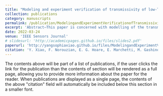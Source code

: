 ```yaml
---
title: "Modeling and experiment verification of transmissivity of low-THz radar signal through vehicle infrastructure"
collection: publications
category: manuscripts
permalink: /publication/ModelingandExperimentVerificationofTransmissivityofLow-THzRadarSignalThroughVehicleInfrastructure
excerpt: 'Abstract—This paper is concerned with modelling of the transmissivity of Low-Terahertz waves through automotive bumper and headlight cover material. This work is part of wider comprehensive studies on the potential for the use higher frequency bands for future automotive sensors. Theo- retical models for transmissivity prediction are described, the methodology of experimentation is discussed and experimental results are presented. The theoretical models of reflection and transmission of different base materials which are cov- ered by different layers of paint are based on Fresnel theory, and the phenomena caused by the half wavelength thickness of the medium is analyzed mathematically. The experimental verification of the models in this paper have been undertaken at 300 GHz and 670 GHz, using 77 GHz as a reference frequency.'
date: 2022-03-24
venue: 'IEEE Sensors Journal'
# slidesurl: 'http://academicpages.github.io/files/slides2.pdf'
paperurl: 'http://yangsophiaxiao.github.io/files/ModelingandExperimentVerificationofTransmissivityofLow-THzRadarSignalThroughVehicleInfrastructure.pdf'
citation: 'Y. Xiao, F. Norouzian, E. G. Hoare, E. Marchetti, M. Gashinova and M. Cherniakov, "Modeling and Experiment Verification of Transmissivity of Low-THz Radar Signal Through Vehicle Infrastructure," in IEEE Sensors Journal, vol. 20, no. 15, pp. 8483-8496, 1 Aug.1, 2020, doi: 10.1109/JSEN.2020.2982984'
---
```


The contents above will be part of a list of publications, if the user clicks the link for the publication than the contents of section will be rendered as a full page, allowing you to provide more information about the paper for the reader. When publications are displayed as a single page, the contents of the above "citation" field will automatically be included below this section in a smaller font.